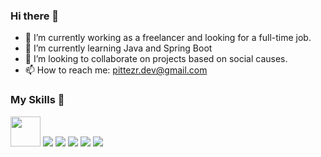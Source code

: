 ### Hi there 👋

- 🔭 I’m currently working as a freelancer and looking for a full-time job.
- 🌱 I’m currently learning Java and Spring Boot
- 👯 I’m looking to collaborate on projects based on social causes.
- 📫 How to reach me: pittezr.dev@gmail.com

### My Skills 🔧

<div>
  <img src="https://cdn.jsdelivr.net/gh/devicons/devicon/icons/tailwindcss/tailwindcss-original-wordmark.svg" width="48"/>
  <img src="https://cdn.jsdelivr.net/gh/devicons/devicon/icons/javascript/javascript-original.svg" />
  <img src="https://cdn.jsdelivr.net/gh/devicons/devicon/icons/typescript/typescript-original.svg" />
  <img src="https://cdn.jsdelivr.net/gh/devicons/devicon/icons/react/react-original-wordmark.svg" />
  <img src="https://cdn.jsdelivr.net/gh/devicons/devicon/icons/nextjs/nextjs-original.svg" />
  <img src="https://cdn.jsdelivr.net/gh/devicons/devicon/icons/nodejs/nodejs-original.svg" />
</div>          
